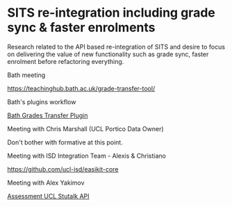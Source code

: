 # SITS re-integration including grade sync & faster enrolments

Research related to the API based re-integration of SITS and desire to focus on delivering the value of new functionality such as grade sync, faster enrolment before refactoring everything.

Bath meeting

<https://teachinghub.bath.ac.uk/grade-transfer-tool/>

Bath's plugins workflow

[Bath Grades Transfer Plugin](Bath_Grades_Transfer_Plugin)

Meeting with Chris Marshall (UCL Portico Data Owner)

Don't bother with formative at this point.

Meeting with ISD Integration Team - Alexis & Christiano

<https://github.com/ucl-isd/easikit-core>

Meeting with Alex Yakimov

[Assessment UCL Stutalk API](Assessment_UCL_Stutalk_API)


